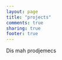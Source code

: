 ```yaml
---
layout: page
title: "projects"
comments: true
sharing: true
footer: true
---
```

Dis mah prodjemecs
